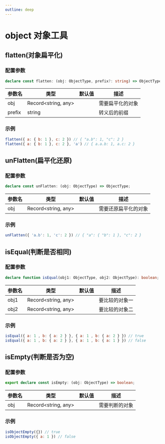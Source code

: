 ```yaml
---
outline: deep
---
```


# object 对象工具 <Badge type="tip" text="object" />

## flatten(对象扁平化)

### 配置参数

```ts
declare const flatten: (obj: ObjectType, prefix?: string) => ObjectType;
```

| 参数名 | 类型 | 默认值 | 描述         |
|-----|----|-----|------------|
|  obj   |  Record<string, any>  |     | 需要扁平化的对象 |
|  prefix |  string  |     | 转义后的前缀 |

### 示例

```js
flatten({ a: { b: 1 }, c: 2 }) // { "a.b": 1, "c": 2 }
flatten({ a: { b: 1 }, c: 2 }, 'a') // { a.a.b: 1, a.c: 2 }
```

## unFlatten(扁平化还原)

### 配置参数

```ts
declare const unFlatten: (obj: ObjectType) => ObjectType;
```

| 参数名 | 类型 | 默认值 | 描述         |
|-----|----|-----|------------|
|  obj   |  Record<string, any>  |     | 需要还原扁平化的对象 |

### 示例

```js
unFlatten({ 'a.b': 1, 'c': 2 }) // { "a": { "b": 1 }, "c": 2 }
```

## isEqual(判断是否相同)

### 配置参数

```ts
declare function isEqual(obj1: ObjectType, obj2: ObjectType): boolean;
```

| 参数名 | 类型 | 默认值 | 描述         |
|-----|----|-----|------------|
|  obj1   |  Record<string, any>  |     | 要比较的对象一 |
|  obj2   |  Record<string, any>  |     | 要比较的对象二 |

### 示例

```js
isEqual({ a: 1 , b: { a: 2 } }, { a: 1 , b: { a: 2 } }) // true
isEqual({ a: 1 , b: { a: 2 } }, { a: 1 , b: { a: 1 } }) // false
```


## isEmpty(判断是否为空)

### 配置参数

```ts
export declare const isEmpty: (obj: ObjectType) => boolean;
```

| 参数名 | 类型 | 默认值 | 描述         |
|-----|----|-----|------------|
|  obj   |  Record<string, any>  |     | 需要判断的对象 |

### 示例

```js
isObjectEmpty({}) // true
isObjectEmpty({ a: 1 }) // false
```
